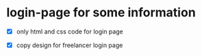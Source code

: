 
# login-page for some information
 - [x] only html and css code for login page
 - [x] copy design for freelancer login page

